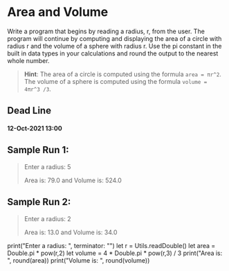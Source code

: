 # Area and Volume

Write a program that begins by reading a radius, r, from the user. The program will
continue by computing and displaying the area of a circle with radius r and the
volume of a sphere with radius r. Use the pi constant in the built in data types in your
calculations and round the output to the nearest whole number.

> **Hint**: The area of a circle is computed using the formula `area = πr^2`. The
volume of a sphere is computed using the formula `volume = 4πr^3 /3`.

## Dead Line
#### __12-Oct-2021 13:00__

## Sample Run 1:
> Enter a radius: 5
> 
> Area is: 79.0 and Volume is: 524.0

## Sample Run 2:
> Enter a radius: 2
> 
> Area is: 13.0 and Volume is: 34.0

print("Enter a radius: ", terminator: "")
let r = Utils.readDouble()
let area = Double.pi * pow(r,2)
let volume = 4 * Double.pi * pow(r,3) / 3
print("Area is: ", round(area))
print("Volume is: ", round(volume))

